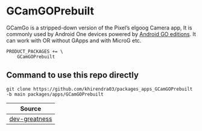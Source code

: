 # GCamGOPrebuilt

GCamGo is a stripped-down version of the Pixel’s elgoog Camera app, It is commonly used by Android One devices powered by [Android GO editions](https://www.android.com/versions/go-edition/). 
It can work with OR without GApps and with MicroG etc.


```
PRODUCT_PACKAGES += \
    GCamGOPrebuilt
```

## Command to use this repo directly
```
git clone https://github.com/khirendra03/packages_apps_GCamGOPrebuilt -b main packages/apps/GCamGOPrebuilt
```

| Source |
| ------ |
| [dev-greatness](https://www.celsoazevedo.com/files/android/google-camera/dev-greatness/) |

